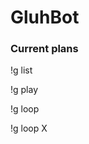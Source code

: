# GluhBot


### Current plans
!g list

!g play <audio name>

!g loop <audio name>

!g loop X <audio name>